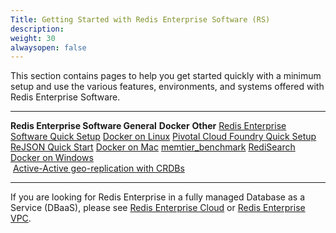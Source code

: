 ```yaml
---
Title: Getting Started with Redis Enterprise Software (RS)
description: 
weight: 30
alwaysopen: false
---
```

This section contains pages to help you get started quickly with a
minimum setup and use the various features, environments, and systems
offered with Redis Enterprise Software.

  ----------------------------------------------------------------------------------------------------------------------- -------------------------------------------------------------------------------------- -------------------------------------------------------------------------------------------
  **Redis Enterprise Software General**                                                                                   **Docker**                                                                             **Other**
  [Redis Enterprise Software Quick Setup](/redis-enterprise-documentation/getting-started/quick-setup/)                   [Docker on Linux](/redis-enterprise-documentation/getting-started/docker/linux/)       [Pivotal Cloud Foundry Quick Setup](/redis-enterprise-documentation/getting-started/pcf/)
  [ReJSON Quick Start](/redis-enterprise-documentation/getting-started/creating-database/rejson-quick-start/)             [Docker on Mac](/redis-enterprise-documentation/getting-started/docker/macos/)         [memtier\_benchmark](/redis-enterprise-documentation/getting-started/memtier_benchmark/)
  [RediSearch](/redis-enterprise-documentation/getting-started/creating-database/redisearch/)                             [Docker on Windows](/redis-enterprise-documentation/getting-started/docker/windows/)   
   [Active-Active geo-replication with CRDBs](/redis-enterprise-documentation/getting-started/creating-database/crdbs/)                                                                                          
  ----------------------------------------------------------------------------------------------------------------------- -------------------------------------------------------------------------------------- -------------------------------------------------------------------------------------------

If you are looking for Redis Enterprise in a fully managed Database as a
Service (DBaaS), please see [Redis Enterprise
Cloud](/redis-cloud-documentation/overview/) or [Redis Enterprise
VPC](/redis-cloud-private-documentation/overview/).
